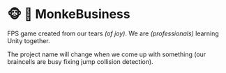 # 🐵 💼 MonkeBusiness

FPS game created from our tears *(of joy)*. We are *(professionals)* learning Unity together.

The project name will change when we come up with something (our braincells are busy fixing jump collision detection).
